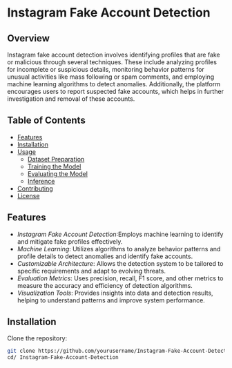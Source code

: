 # Instagram Fake Account Detection
## Overview
Instagram fake account detection involves identifying profiles that are fake or malicious through several techniques. These include analyzing profiles for incomplete or suspicious details, monitoring behavior patterns for unusual activities like mass following or spam comments, and employing machine learning algorithms to detect anomalies. Additionally, the platform encourages users to report suspected fake accounts, which helps in further investigation and removal of these accounts.

## Table of Contents
- [Features](#features)
- [Installation](#installation)
- [Usage](#usage)
  - [Dataset Preparation](#dataset-preparation)
  - [Training the Model](#training-the-model)
  - [Evaluating the Model](#evaluating-the-model)
  - [Inference](#inference)
- [Contributing](#contributing)
- [License](#license)

## Features
- *Instagram Fake Account Detection*:Employs machine learning to identify and mitigate fake profiles effectively.
- *Machine Learning*: Utilizes algorithms to analyze behavior patterns and profile details to detect anomalies and identify fake accounts.
- *Customizable Architecture*: Allows the detection system to be tailored to specific requirements and adapt to evolving threats.
- *Evaluation Metrics*: Uses precision, recall, F1 score, and other metrics to measure the accuracy and efficiency of detection algorithms.
- *Visualization Tools*: Provides insights into data and detection results, helping to understand patterns and improve system performance.






## Installation
Clone the repository:
```bash
git clone https://github.com/yourusername/Instagram-Fake-Account-Detection.git
cd/ Instagram-Fake-Account-Detection
